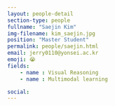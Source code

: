 ```yaml
---
layout: people-detail
section-type: people
fullname: "Saejin Kim"
img-filename: kim_saejin.jpg
position: "Master Student"
permalink: people/saejin.html
email: jerry0110@yonsei.ac.kr
emoji: 😭
fields:
    - name : Visual Reasoning
    - name : Multimodal learning

social:
---
```

